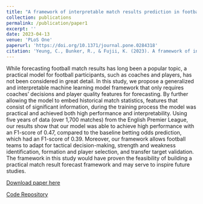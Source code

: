 ```yaml
---
title: "A framework of interpretable match results prediction in football with FIFA ratings and team formation"
collection: publications
permalink: /publication/paper1
excerpt: ''
date: 2023-04-13
venue: 'PLoS One'
paperurl: 'https://doi.org/10.1371/journal.pone.0284318'
citation: 'Yeung, C., Bunker, R., & Fujii, K. (2023). A framework of interpretable match results prediction in football with FIFA ratings and team formation. PLoS ONE 18(4): e0284318. https://doi.org/10.1371/journal.pone.0284318'
---
```

While forecasting football match results has long been a popular topic, a practical model for football participants, such as coaches and players, has not been considered in great detail. In this study, we propose a generalized and interpretable machine learning model framework that only requires coaches’ decisions and player quality features for forecasting. By further allowing the model to embed historical match statistics, features that consist of significant information, during the training process the model was practical and achieved both high performance and interpretability. Using five years of data (over 1,700 matches) from the English Premier League, our results show that our model was able to achieve high performance with an F1-score of 0.47, compared to the baseline betting odds prediction, which had an F1-score of 0.39. Moreover, our framework allows football teams to adapt for tactical decision-making, strength and weakness identification, formation and player selection, and transfer target validation. The framework in this study would have proven the feasibility of building a practical match result forecast framework and may serve to inspire future studies.

[Download paper here](https://doi.org/10.1371/journal.pone.0284318)

[Code Repository](https://github.com/calvinyeungck/Football-Match-Result-Forecast)

<!-- Recommended citation: Yeung, C., Bunker, R., & Fujii, K. (2023). A framework of interpretable match results prediction in football with FIFA ratings and team formation. PLoS ONE 18(4): e0284318. https://doi.org/10.1371/journal.pone.0284318. -->
